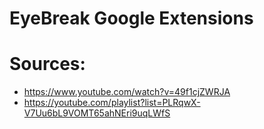 # EyeBreak Google Extensions

# Sources:
* https://www.youtube.com/watch?v=49f1cjZWRJA
* https://youtube.com/playlist?list=PLRqwX-V7Uu6bL9VOMT65ahNEri9uqLWfS
